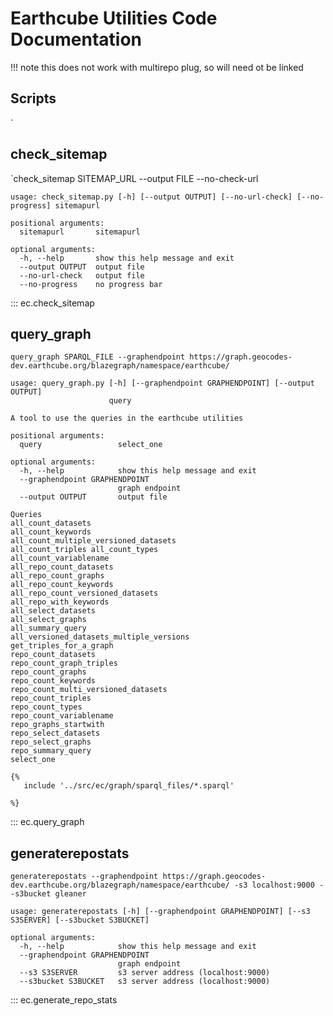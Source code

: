 # Earthcube Utilities Code Documentation

!!! note
this does not work with multirepo plug, so will need ot be linked 



## **Scripts**

 `

## **check_sitemap**
`check_sitemap SITEMAP_URL --output FILE --no-check-url 

```
usage: check_sitemap.py [-h] [--output OUTPUT] [--no-url-check] [--no-progress] sitemapurl

positional arguments:
  sitemapurl       sitemapurl

optional arguments:
  -h, --help       show this help message and exit
  --output OUTPUT  output file
  --no-url-check   output file
  --no-progress    no progress bar
```

::: ec.check_sitemap

## **query_graph**
`query_graph SPARQL_FILE --graphendpoint https://graph.geocodes-dev.earthcube.org/blazegraph/namespace/earthcube/ `

```
usage: query_graph.py [-h] [--graphendpoint GRAPHENDPOINT] [--output OUTPUT]
                      query

A tool to use the queries in the earthcube utilities

positional arguments:
  query                 select_one

optional arguments:
  -h, --help            show this help message and exit
  --graphendpoint GRAPHENDPOINT
                        graph endpoint
  --output OUTPUT       output file

Queries 
all_count_datasets 
all_count_keywords
all_count_multiple_versioned_datasets 
all_count_triples all_count_types
all_count_variablename 
all_repo_count_datasets 
all_repo_count_graphs
all_repo_count_keywords 
all_repo_count_versioned_datasets
all_repo_with_keywords 
all_select_datasets 
all_select_graphs 
all_summary_query
all_versioned_datasets_multiple_versions 
get_triples_for_a_graph
repo_count_datasets 
repo_count_graph_triples 
repo_count_graphs
repo_count_keywords 
repo_count_multi_versioned_datasets 
repo_count_triples
repo_count_types 
repo_count_variablename 
repo_graphs_startwith
repo_select_datasets 
repo_select_graphs 
repo_summary_query 
select_one
```
~~~sparql
{%
   include '../src/ec/graph/sparql_files/*.sparql'
   
%}
~~~

::: ec.query_graph

##  **generaterepostats**
`generaterepostats --graphendpoint https://graph.geocodes-dev.earthcube.org/blazegraph/namespace/earthcube/ -s3 localhost:9000 --s3bucket gleaner`

```
usage: generaterepostats [-h] [--graphendpoint GRAPHENDPOINT] [--s3 S3SERVER] [--s3bucket S3BUCKET]

optional arguments:
  -h, --help            show this help message and exit
  --graphendpoint GRAPHENDPOINT
                        graph endpoint
  --s3 S3SERVER         s3 server address (localhost:9000)
  --s3bucket S3BUCKET   s3 server address (localhost:9000)

```

::: ec.generate_repo_stats


